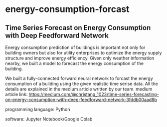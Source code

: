 # energy-consumption-forcast
## Time Series Forecast on Energy Consumption with Deep Feedforward Network
Energy consumption prediction of buildings is important not only for building owners but also for utility enterprises to optimize the energy supply structure and improve energy efficiency. Given only weather information nearby, we built a model to forecast the energy consumption of the building.

We built a fully-connected forward neural network to forcast the energy consumption of a building using the given realistic time serise data.
All the details are explained in the medium article written by our team.
medium article link: https://medium.com/@christang_1023/time-series-forecasting-on-energy-consumption-with-deep-feedforward-network-3fddb00aad8b

programming language: Python

software: Jupyter Notebook/Google Colab
